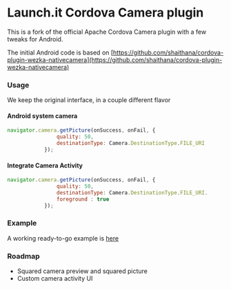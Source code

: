 # Launch.it Cordova Camera plugin

This is a fork of the official Apache Cordova Camera plugin with a few tweaks for Android.

The initial Android code is based on [https://github.com/shaithana/cordova-plugin-wezka-nativecamera](https://github.com/shaithana/cordova-plugin-wezka-nativecamera)

### Usage
We keep the original interface, in a couple different flavor

#### Android system camera

```javascript
navigator.camera.getPicture(onSuccess, onFail, {
                quality: 50,
                destinationType: Camera.DestinationType.FILE_URI
            });
```

#### Integrate Camera Activity
```javascript
navigator.camera.getPicture(onSuccess, onFail, {
                quality: 50,
                destinationType: Camera.DestinationType.FILE_URI.
                foreground : true
            });
```

### Example
A working ready-to-go example is [here](https://github.com/LaunchIt/cordova-plugin-better-camera-example)

### Roadmap
* Squared camera preview and squared picture
* Custom camera activity UI
